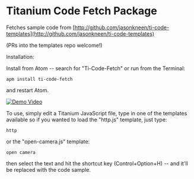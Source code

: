 # Titanium Code Fetch Package

Fetches sample code from [http://github.com/jasonkneen/ti-code-templates](http://github.com/jasonkneen/ti-code-templates)

(PRs into the templates repo welcome!)

Installation:

Install from Atom -- search for "Ti-Code-Fetch" or run from the Terminal:

```
apm install ti-code-fetch
```

and restart Atom.

[![Demo Video](https://raw.github.com/jasonkneen/ti-code-fetch-atom/master/resources/demo.gif)](https://raw.github.com/jasonkneen/ti-code-fetch-atom/master/resources/demo.gif)


To use, simply edit a Titanium JavaScript file, type in one of the templates available so if you wanted to load the "http.js" template, just type:

```
http
```

or the "open-camera.js" template:

```
open camera
```

then select the text and hit the shortcut key (Control+Option+H) -- and it'll be replaced with the code sample.
